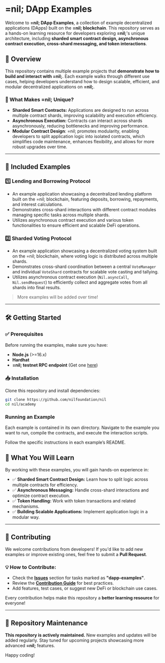 # =nil; DApp Examples

Welcome to **=nil; DApp Examples**, a collection of example decentralized applications (DApps) built on the **=nil; blockchain**. This repository serves as a hands-on learning resource for developers exploring **=nil;**'s unique architecture, including **sharded smart contract design, asynchronous contract execution, cross-shard messaging, and token interactions**.

## 🚀 Overview

This repository contains multiple example projects that **demonstrate how to build and interact with =nil;**. Each example walks through different use cases, helping developers understand how to design scalable, efficient, and modular decentralized applications on **=nil;**.

### 📌 What Makes =nil; Unique?

- **Sharded Smart Contracts:** Applications are designed to run across multiple contract shards, improving scalability and execution efficiency.
- **Asynchronous Execution:** Contracts can interact across shards asynchronously, reducing bottlenecks and improving performance.
- **Modular Contract Design**: =nil; promotes modularity, enabling developers to split application logic into isolated contracts, which simplifies code maintenance, enhances flexibility, and allows for more robust upgrades over time.

---

## 📂 Included Examples

### 1️⃣ **Lending and Borrowing Protocol**

- An example application showcasing a decentralized lending platform built on the =nil; blockchain, featuring deposits, borrowing, repayments, and interest calculations.
- Demonstrates cross-shard interactions with different contract modules managing specific tasks across multiple shards.
- Utilizes asynchronous contract execution and various token functionalities to ensure efficient and scalable DeFi operations.

### 2️⃣ **Sharded Voting Protocol**

- An example application showcasing a decentralized voting system built on the =nil; blockchain, where voting logic is distributed across multiple shards.
- Demonstrates cross-shard coordination between a central `VoteManager` and individual `VoteShard` contracts for scalable vote casting and tallying.
- Utilizes asynchronous contract execution (`Nil.asyncCall`, `Nil.sendRequest`) to efficiently collect and aggregate votes from all shards into final results.

> More examples will be added over time!

---

## 🛠 Getting Started

### ✅ Prerequisites

Before running the examples, make sure you have:

- **Node.js** (>=16.x)
- **Hardhat**
- **=nil; testnet RPC endpoint** (Get one [here](https://t.me/NilDevnetTokenBot))

### 📥 Installation

Clone this repository and install dependencies:

```sh
git clone https://github.com/nilfoundation/nil
cd nil/academy
```

### Running an Example

Each example is contained in its own directory. Navigate to the example you want to run, compile the contracts, and execute the interaction scripts.

Follow the specific instructions in each example’s README.

## 🎯 What You Will Learn

By working with these examples, you will gain hands-on experience in:

- ✅ **Sharded Smart Contract Design:** Learn how to split logic across multiple contracts for efficiency.
- ✅ **Asynchronous Messaging:** Handle cross-shard interactions and optimize contract execution.
- ✅ **Token Handling:** Work with token transactions and related mechanisms.
- ✅ **Building Scalable Applications:** Implement application logic in a modular way.

---

## 🤝 Contributing

We welcome contributions from developers! If you'd like to add new examples or improve existing ones, feel free to submit a **Pull Request**.

### 💡 How to Contribute:

- Check the **[Issues](https://github.com/NilFoundation/nil/issues)** section for tasks marked as **"dapp-examples"**.
- Review the **[Contribution Guide](https://github.com/NilFoundation/nil/blob/9549a10983af05c63daa26073cfec3e5ab2aa8ab/CONTRIBUTION-GUIDE.md)** for best practices.
- Add features, test cases, or suggest new DeFi or blockchain use cases.

Every contribution helps make this repository a **better learning resource** for everyone!

---

## 📌 Repository Maintenance

**This repository is actively maintained.** New examples and updates will be added regularly. Stay tuned for upcoming projects showcasing more advanced **=nil;** features.

Happy coding!
